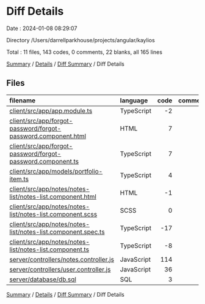 # Diff Details

Date : 2024-01-08 08:29:07

Directory /Users/darrellparkhouse/projects/angular/kaylios

Total : 11 files,  143 codes, 0 comments, 22 blanks, all 165 lines

[Summary](results.md) / [Details](details.md) / [Diff Summary](diff.md) / Diff Details

## Files
| filename | language | code | comment | blank | total |
| :--- | :--- | ---: | ---: | ---: | ---: |
| [client/src/app/app.module.ts](/client/src/app/app.module.ts) | TypeScript | -2 | 0 | 0 | -2 |
| [client/src/app/forgot-password/forgot-password.component.html](/client/src/app/forgot-password/forgot-password.component.html) | HTML | 7 | 0 | 0 | 7 |
| [client/src/app/forgot-password/forgot-password.component.ts](/client/src/app/forgot-password/forgot-password.component.ts) | TypeScript | 7 | 0 | 1 | 8 |
| [client/src/app/models/portfolio-item.ts](/client/src/app/models/portfolio-item.ts) | TypeScript | 4 | 0 | 0 | 4 |
| [client/src/app/notes/notes-list/notes-list.component.html](/client/src/app/notes/notes-list/notes-list.component.html) | HTML | -1 | 0 | -1 | -2 |
| [client/src/app/notes/notes-list/notes-list.component.scss](/client/src/app/notes/notes-list/notes-list.component.scss) | SCSS | 0 | 0 | -1 | -1 |
| [client/src/app/notes/notes-list/notes-list.component.spec.ts](/client/src/app/notes/notes-list/notes-list.component.spec.ts) | TypeScript | -17 | 0 | -5 | -22 |
| [client/src/app/notes/notes-list/notes-list.component.ts](/client/src/app/notes/notes-list/notes-list.component.ts) | TypeScript | -8 | 0 | -3 | -11 |
| [server/controllers/notes.controller.js](/server/controllers/notes.controller.js) | JavaScript | 114 | 0 | 22 | 136 |
| [server/controllers/user.controller.js](/server/controllers/user.controller.js) | JavaScript | 36 | 0 | 6 | 42 |
| [server/database/db.sql](/server/database/db.sql) | SQL | 3 | 0 | 3 | 6 |

[Summary](results.md) / [Details](details.md) / [Diff Summary](diff.md) / Diff Details